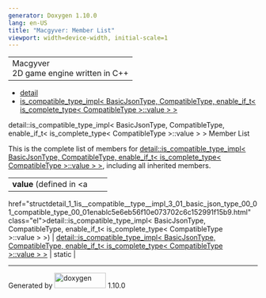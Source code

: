 ```yaml
---
generator: Doxygen 1.10.0
lang: en-US
title: "Macgyver: Member List"
viewport: width=device-width, initial-scale=1
---
```


<div id="top">

<div id="titlearea">

<table data-cellspacing="0" data-cellpadding="0">
<colgroup>
<col style="width: 100%" />
</colgroup>
<tbody>
<tr id="projectrow" class="odd">
<td id="projectalign"><div id="projectname">
Macgyver
</div>
<div id="projectbrief">
2D game engine written in C++
</div></td>
</tr>
</tbody>
</table>

</div>

<div id="main-nav">

</div>

<div id="nav-path" class="navpath">

- <a href="namespacedetail.html" class="el">detail</a>
- <a
  href="structdetail_1_1is__compatible__type__impl_3_01_basic_json_type_00_01_compatible_type_00_01enablc5e6eb56f10e073702c6c152991f15b9.html"
  class="el">is_compatible_type_impl&lt; BasicJsonType, CompatibleType,
  enable_if_t&lt; is_complete_type&lt; CompatibleType &gt;::value &gt;
  &gt;</a>

</div>

</div>

<div class="header">

<div class="headertitle">

<div class="title">

detail::is_compatible_type_impl\< BasicJsonType, CompatibleType,
enable_if_t\< is_complete_type\< CompatibleType \>::value \> \> Member
List

</div>

</div>

</div>

<div class="contents">

This is the complete list of members for <a
href="structdetail_1_1is__compatible__type__impl_3_01_basic_json_type_00_01_compatible_type_00_01enablc5e6eb56f10e073702c6c152991f15b9.html"
class="el">detail::is_compatible_type_impl&lt; BasicJsonType,
CompatibleType, enable_if_t&lt; is_complete_type&lt; CompatibleType
&gt;::value &gt; &gt;</a>, including all inherited members.

|                                                                                                                                              |                                                                                                                                              |                                    |
|----------------------------------------------------------------------------------------------------------------------------------------------|----------------------------------------------------------------------------------------------------------------------------------------------|------------------------------------|
| **value** (defined in <a                                                                                                                     
 href="structdetail_1_1is__compatible__type__impl_3_01_basic_json_type_00_01_compatible_type_00_01enablc5e6eb56f10e073702c6c152991f15b9.html"  
 class="el">detail::is_compatible_type_impl&lt; BasicJsonType,                                                                                 
 CompatibleType, enable_if_t&lt; is_complete_type&lt; CompatibleType                                                                           
 &gt;::value &gt; &gt;</a>)                                                                                                                    | <a                                                                                                                                           
                                                                                                                                                href="structdetail_1_1is__compatible__type__impl_3_01_basic_json_type_00_01_compatible_type_00_01enablc5e6eb56f10e073702c6c152991f15b9.html"  
                                                                                                                                                class="el">detail::is_compatible_type_impl&lt; BasicJsonType,                                                                                 
                                                                                                                                                CompatibleType, enable_if_t&lt; is_complete_type&lt; CompatibleType                                                                           
                                                                                                                                                &gt;::value &gt; &gt;</a>                                                                                                                     | <span class="mlabel">static</span> |

</div>

------------------------------------------------------------------------

<span class="small">Generated
by [<img src="doxygen.svg" class="footer" width="104" height="31"
alt="doxygen" />](https://www.doxygen.org/index.html) 1.10.0</span>
